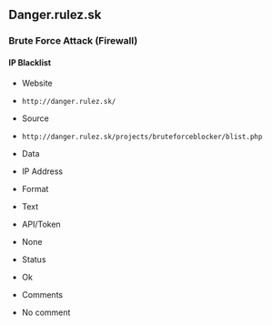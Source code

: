 ## Danger.rulez.sk

### Brute Force Attack (Firewall)

#### IP Blacklist
>
* Website
 - `http://danger.rulez.sk/`
* Source
 - `http://danger.rulez.sk/projects/bruteforceblocker/blist.php`
* Data
 - IP Address
* Format
 - Text
* API/Token
 - None
* Status
 - Ok
* Comments
 - No comment
